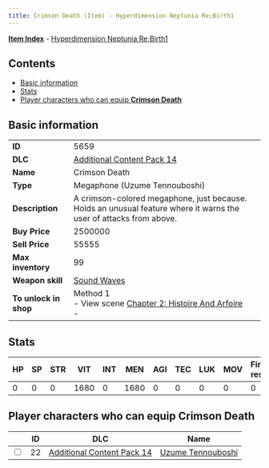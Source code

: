 ```yaml
---
title: Crimson Death (Item) - Hyperdimension Neptunia Re;Birth1
---
```


[**Item Index**](/neptunia/rb1/item/index.html) - [Hyperdimension Neptunia Re;Birth1](/neptunia/rb1)

## Contents

- [Basic information](#basic-information)
- [Stats](#stats)
- [Player characters who can equip **Crimson Death**](#player-characters-who-can-equip-crimson-death)

## Basic information

|   |   |
| -- | -- |
| **ID** | 5659 |
| **DLC** | [Additional Content Pack 14](/neptunia/rb1/dlc/23-pack14.html) |
| **Name** | Crimson Death |
| **Type** | Megaphone (Uzume Tennouboshi) |
| **Description** | A crimson-colored megaphone, just because. Holds an unusual feature where it warns the user of attacks from above. |
| **Buy Price** | 2500000 |
| **Sell Price** | 55555 |
| **Max inventory** | 99 |
| **Weapon skill** | [Sound Waves](/neptunia/rb1/skill/23-3701-sound-waves.html) |
| **To unlock in shop** | Method 1<br />- View scene [Chapter 2: Histoire And Arfoire](/neptunia/rb1/scene/1-201-chapter-2-histoire-and-arfoire.html)<br />-  |


## Stats

| HP | SP | STR | VIT | INT | MEN | AGI | TEC | LUK | MOV | Fire res. | Ice res. | Wind res. | Lightning res. |
| -- | -- | --- | --- | --- | --- | --- | --- | --- | --- | --------- | -------- | --------- | -------------- |
| 0 | 0 | 0 | 1680 | 0 | 1680 | 0 | 0 | 0 | 0 | 0 | 0 | 0 | 0 |


## Player characters who can equip **Crimson Death**

|    | ID | DLC | Name |
| -- | -- | --- | ---- |
| <input type="checkbox" id="rb1-player-23-22" class="trackbox" /> | 22 | [Additional Content Pack 14](/neptunia/rb1/dlc/23-pack14.html) | [Uzume Tennouboshi](/neptunia/rb1/player/23-22-uzume-tennouboshi.html) |
